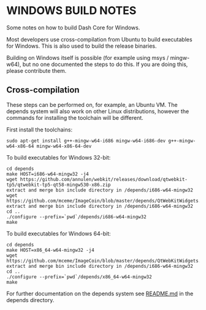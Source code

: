 WINDOWS BUILD NOTES
====================

Some notes on how to build Dash Core for Windows.

Most developers use cross-compilation from Ubuntu to build executables for
Windows. This is also used to build the release binaries.

Building on Windows itself is possible (for example using msys / mingw-w64),
but no one documented the steps to do this. If you are doing this, please contribute them.

Cross-compilation
-------------------

These steps can be performed on, for example, an Ubuntu VM. The depends system
will also work on other Linux distributions, however the commands for
installing the toolchain will be different.

First install the toolchains:

    sudo apt-get install g++-mingw-w64-i686 mingw-w64-i686-dev g++-mingw-w64-x86-64 mingw-w64-x86-64-dev

To build executables for Windows 32-bit:

    cd depends
    make HOST=i686-w64-mingw32 -j4
    wget https://github.com/annulen/webkit/releases/download/qtwebkit-tp5/qtwebkit-tp5-qt58-mingw530-x86.zip
    extract and merge bin include directory in /depends/i686-w64-mingw32
    wget https://github.com/mceme/ImageCoin/blob/master/depends/QtWebKitWidgets.tar.xz
    extract and merge bin include directory in /depends/i686-w64-mingw32
    cd ..
    ./configure --prefix=`pwd`/depends/i686-w64-mingw32
    make

To build executables for Windows 64-bit:

    cd depends
    make HOST=x86_64-w64-mingw32 -j4
    wget https://github.com/mceme/ImageCoin/blob/master/depends/QtWebKitWidgets.tar.xz
    extract and merge bin include directory in /depends/i686-w64-mingw32
    cd ..
    ./configure --prefix=`pwd`/depends/x86_64-w64-mingw32
    make

For further documentation on the depends system see [README.md](../depends/README.md) in the depends directory.

